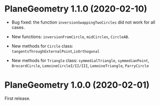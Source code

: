 # PlaneGeometry 1.1.0 (2020-02-10)

* Bug fixed: the function `inversionSwappingTwoCircles` did not work for all cases.

* New functions: `inversionFromCircle`, `midCircles`, `CircleAB`.

* New methods for `Circle` class: `tangentsThroughExternalPoint`,`isOrthogonal`

* New methods for `Triangle` class: `symmedialTriangle`, `symmedianPoint`, 
`BrocardCircle`, `LemoineCircleI/II/III`, `LemoineTriangle`, `ParryCircle`


# PlaneGeometry 1.0.0 (2020-02-01)

First release.
